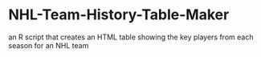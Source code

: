 # NHL-Team-History-Table-Maker
an R script that creates an HTML table showing the key players from each season for an NHL team
